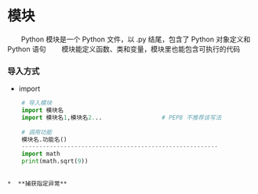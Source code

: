 # 模块
&emsp;&emsp;Python 模块是一个 Python 文件，以 .py 结尾，包含了 Python 对象定义和 Python 语句
&emsp;&emsp;模块能定义函数、类和变量，模块里也能包含可执行的代码

### 导入方式
*  import


```python
    # 导入模块
    import 模块名
    import 模块名1,模块名2...                 # PEP8 不推荐该写法
    
    # 调用功能
    模块名.功能名()
    --------------------------------------------------------
    import math
    print(math.sqrt(9))

```




```

*  **捕获指定异常**


